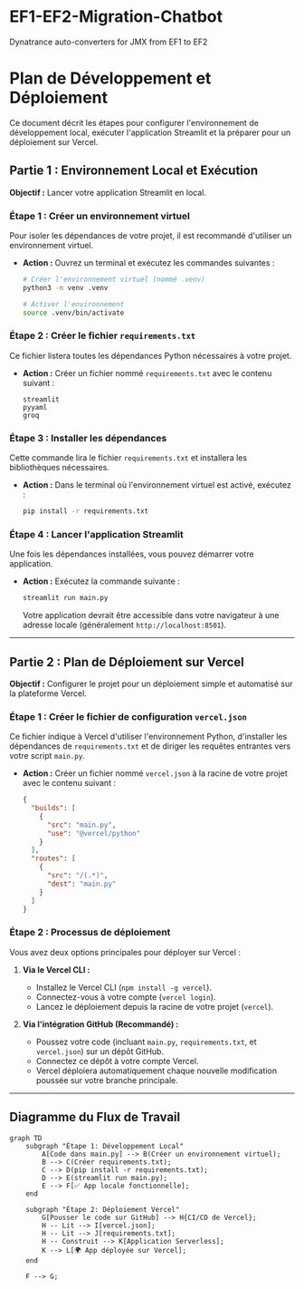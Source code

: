 # EF1-EF2-Migration-Chatbot

Dynatrance auto-converters for JMX from EF1 to EF2

# Plan de Développement et Déploiement

Ce document décrit les étapes pour configurer l'environnement de développement local, exécuter l'application Streamlit et la préparer pour un déploiement sur Vercel.

## Partie 1 : Environnement Local et Exécution

**Objectif :** Lancer votre application Streamlit en local.

### Étape 1 : Créer un environnement virtuel
Pour isoler les dépendances de votre projet, il est recommandé d'utiliser un environnement virtuel.

*   **Action :** Ouvrez un terminal et exécutez les commandes suivantes :
    ```bash
    # Créer l'environnement virtuel (nommé .venv)
    python3 -m venv .venv

    # Activer l'environnement
    source .venv/bin/activate
    ```

### Étape 2 : Créer le fichier `requirements.txt`
Ce fichier listera toutes les dépendances Python nécessaires à votre projet.

*   **Action :** Créer un fichier nommé `requirements.txt` avec le contenu suivant :
    ```
    streamlit
    pyyaml
    groq
    ```

### Étape 3 : Installer les dépendances
Cette commande lira le fichier `requirements.txt` et installera les bibliothèques nécessaires.

*   **Action :** Dans le terminal où l'environnement virtuel est activé, exécutez :
    ```bash
    pip install -r requirements.txt
    ```

### Étape 4 : Lancer l'application Streamlit
Une fois les dépendances installées, vous pouvez démarrer votre application.

*   **Action :** Exécutez la commande suivante :
    ```bash
    streamlit run main.py
    ```
    Votre application devrait être accessible dans votre navigateur à une adresse locale (généralement `http://localhost:8501`).

---

## Partie 2 : Plan de Déploiement sur Vercel

**Objectif :** Configurer le projet pour un déploiement simple et automatisé sur la plateforme Vercel.

### Étape 1 : Créer le fichier de configuration `vercel.json`
Ce fichier indique à Vercel d'utiliser l'environnement Python, d'installer les dépendances de `requirements.txt` et de diriger les requêtes entrantes vers votre script `main.py`.

*   **Action :** Créer un fichier nommé `vercel.json` à la racine de votre projet avec le contenu suivant :
    ```json
    {
      "builds": [
        {
          "src": "main.py",
          "use": "@vercel/python"
        }
      ],
      "routes": [
        {
          "src": "/(.*)",
          "dest": "main.py"
        }
      ]
    }
    ```

### Étape 2 : Processus de déploiement
Vous avez deux options principales pour déployer sur Vercel :

1.  **Via le Vercel CLI :**
    *   Installez le Vercel CLI (`npm install -g vercel`).
    *   Connectez-vous à votre compte (`vercel login`).
    *   Lancez le déploiement depuis la racine de votre projet (`vercel`).

2.  **Via l'intégration GitHub (Recommandé) :**
    *   Poussez votre code (incluant `main.py`, `requirements.txt`, et `vercel.json`) sur un dépôt GitHub.
    *   Connectez ce dépôt à votre compte Vercel.
    *   Vercel déploiera automatiquement chaque nouvelle modification poussée sur votre branche principale.

---

## Diagramme du Flux de Travail

```mermaid
graph TD
    subgraph "Étape 1: Développement Local"
        A[Code dans main.py] --> B(Créer un environnement virtuel);
        B --> C(Créer requirements.txt);
        C --> D(pip install -r requirements.txt);
        D --> E(streamlit run main.py);
        E --> F[✅ App locale fonctionnelle];
    end

    subgraph "Étape 2: Déploiement Vercel"
        G[Pousser le code sur GitHub] --> H{CI/CD de Vercel};
        H -- Lit --> I[vercel.json];
        H -- Lit --> J[requirements.txt];
        H -- Construit --> K[Application Serverless];
        K --> L[🌍 App déployée sur Vercel];
    end

    F --> G;
```
